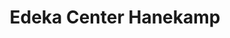---
title: "Edeka Center Hanekamp"
url: /neustadt-am-ruebenberge/edeka-center-hanekamp/
shop: Supermarkt
---